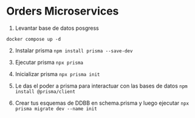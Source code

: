 # Orders Microservices 

1. Levantar base de datos posgress
```
docker compose up -d
```

2. Instalar prisma `npm install prisma --save-dev`

3. Ejecutar prisma `npx prisma` 

4. Inicializar prisma `npx prisma init` 

5. Le das el poder a prisma para interactuar con las bases de datos `npm install @prisma/client`

5. Crear tus esquemas de DDBB en schema.prisma y luego ejecutar `npx prisma migrate dev --name init` 